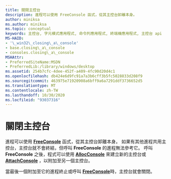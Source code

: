 ```yaml
---
title: 關閉主控台
description: 進程可以使用 FreeConsole 函式，從其主控台卸離本身。
author: miniksa
ms.author: miniksa
ms.topic: conceptual
keywords: 主控台, 字元模式應用程式, 命令列應用程式, 終端機應用程式, 主控台 api
MS-HAID:
- '\_win32\_closing\_a\_console'
- base.closing\_a\_console
- consoles.closing\_a\_console
MSHAttr:
- PreferredSiteName:MSDN
- PreferredLib:/library/windows/desktop
ms.assetid: 254b7cfc-4dee-452f-a409-4fc90d20d4c1
ms.openlocfilehash: db424e6d9fc91a7a3b6cff3b5fc5028833d208f9
ms.sourcegitcommit: 463975e71920908a6bff9a6a7291ddf3736652d5
ms.translationtype: MT
ms.contentlocale: zh-TW
ms.lasthandoff: 10/30/2020
ms.locfileid: "93037316"
---
```

# <a name="closing-a-console"></a>關閉主控台

進程可以使用 [**FreeConsole**](freeconsole.md) 函式，從其主控台卸離本身。 如果有其他進程共用主控台，主控台就不會終結，但呼叫 **FreeConsole** 的進程無法參考它。 呼叫 **FreeConsole** 之後，程式可以使用 [**AllocConsole**](allocconsole.md) 來建立新的主控台或 [**AttachConsole**](attachconsole.md) ，以附加至另一個主控台。

當最後一個附加至它的進程終止或呼叫 [**FreeConsole**](freeconsole.md)時，主控台就會關閉。
